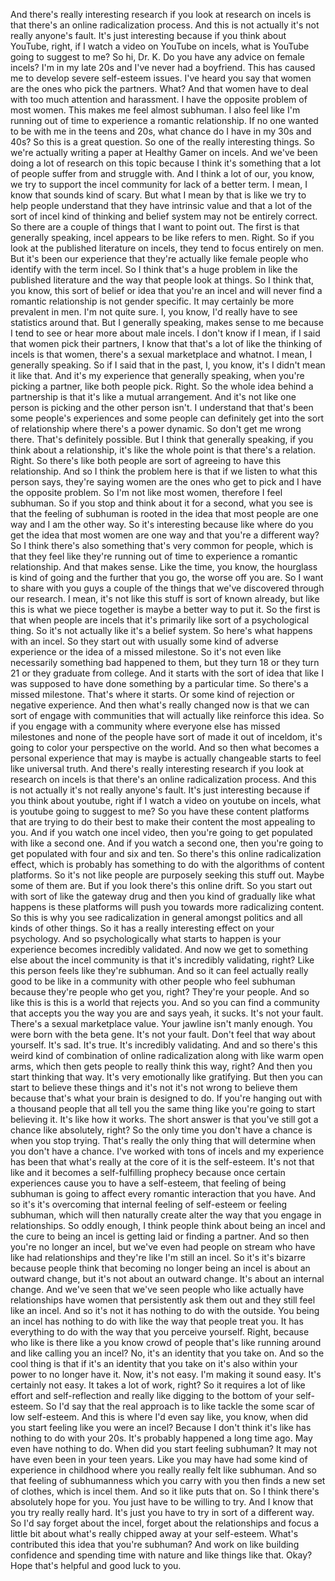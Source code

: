  And there's really interesting research if you look at research on incels is that there's an online radicalization process. And this is not actually it's not really anyone's fault. It's just interesting because if you think about YouTube, right, if I watch a video on YouTube on incels, what is YouTube going to suggest to me? So hi, Dr. K. Do you have any advice on female incels? I'm in my late 20s and I've never had a boyfriend. This has caused me to develop severe self-esteem issues. I've heard you say that women are the ones who pick the partners. What? And that women have to deal with too much attention and harassment. I have the opposite problem of most women. This makes me feel almost subhuman. I also feel like I'm running out of time to experience a romantic relationship. If no one wanted to be with me in the teens and 20s, what chance do I have in my 30s and 40s? So this is a great question. So one of the really interesting things. So we're actually writing a paper at Healthy Gamer on incels. And we've been doing a lot of research on this topic because I think it's something that a lot of people suffer from and struggle with. And I think a lot of our, you know, we try to support the incel community for lack of a better term. I mean, I know that sounds kind of scary. But what I mean by that is like we try to help people understand that they have intrinsic value and that a lot of the sort of incel kind of thinking and belief system may not be entirely correct. So there are a couple of things that I want to point out. The first is that generally speaking, incel appears to be like refers to men. Right. So if you look at the published literature on incels, they tend to focus entirely on men. But it's been our experience that they're actually like female people who identify with the term incel. So I think that's a huge problem in like the published literature and the way that people look at things. So I think that, you know, this sort of belief or idea that you're an incel and will never find a romantic relationship is not gender specific. It may certainly be more prevalent in men. I'm not quite sure. I, you know, I'd really have to see statistics around that. But I generally speaking, makes sense to me because I tend to see or hear more about male incels. I don't know if I mean, if I said that women pick their partners, I know that that's a lot of like the thinking of incels is that women, there's a sexual marketplace and whatnot. I mean, I generally speaking. So if I said that in the past, I, you know, it's I didn't mean it like that. And it's my experience that generally speaking, when you're picking a partner, like both people pick. Right. So the whole idea behind a partnership is that it's like a mutual arrangement. And it's not like one person is picking and the other person isn't. I understand that that's been some people's experiences and some people can definitely get into the sort of relationship where there's a power dynamic. So don't get me wrong there. That's definitely possible. But I think that generally speaking, if you think about a relationship, it's like the whole point is that there's a relation. Right. So there's like both people are sort of agreeing to have this relationship. And so I think the problem here is that if we listen to what this person says, they're saying women are the ones who get to pick and I have the opposite problem. So I'm not like most women, therefore I feel subhuman. So if you stop and think about it for a second, what you see is that the feeling of subhuman is rooted in the idea that most people are one way and I am the other way. So it's interesting because like where do you get the idea that most women are one way and that you're a different way? So I think there's also something that's very common for people, which is that they feel like they're running out of time to experience a romantic relationship. And that makes sense. Like the time, you know, the hourglass is kind of going and the further that you go, the worse off you are. So I want to share with you guys a couple of the things that we've discovered through our research. I mean, it's not like this stuff is sort of known already, but like this is what we piece together is maybe a better way to put it. So the first is that when people are incels that it's primarily like sort of a psychological thing. So it's not actually like it's a belief system. So here's what happens with an incel. So they start out with usually some kind of adverse experience or the idea of a missed milestone. So it's not even like necessarily something bad happened to them, but they turn 18 or they turn 21 or they graduate from college. And it starts with the sort of idea that like I was supposed to have done something by a particular time. So there's a missed milestone. That's where it starts. Or some kind of rejection or negative experience. And then what's really changed now is that we can sort of engage with communities that will actually like reinforce this idea. So if you engage with a community where everyone else has missed milestones and none of the people have sort of made it out of inceldom, it's going to color your perspective on the world. And so then what becomes a personal experience that may is maybe is actually changeable starts to feel like universal truth. And there's really interesting research if you look at research on incels is that there's an online radicalization process. And this is not actually it's not really anyone's fault. It's just interesting because if you think about youtube, right if I watch a video on youtube on incels, what is youtube going to suggest to me? So you have these content platforms that are trying to do their best to make their content the most appealing to you. And if you watch one incel video, then you're going to get populated with like a second one. And if you watch a second one, then you're going to get populated with four and six and ten. So there's this online radicalization effect, which is probably has something to do with the algorithms of content platforms. So it's not like people are purposely seeking this stuff out. Maybe some of them are. But if you look there's this online drift. So you start out with sort of like the gateway drug and then you kind of gradually like what happens is these platforms will push you towards more radicalizing content. So this is why you see radicalization in general amongst politics and all kinds of other things. So it has a really interesting effect on your psychology. And so psychologically what starts to happen is your experience becomes incredibly validated. And now we get to something else about the incel community is that it's incredibly validating, right? Like this person feels like they're subhuman. And so it can feel actually really good to be like in a community with other people who feel subhuman because they're people who get you, right? They're your people. And so like this is this is a world that rejects you. And so you can find a community that accepts you the way you are and says yeah, it sucks. It's not your fault. There's a sexual marketplace value. Your jawline isn't manly enough. You were born with the beta gene. It's not your fault. Don't feel that way about yourself. It's sad. It's true. It's incredibly validating. And and so there's this weird kind of combination of online radicalization along with like warm open arms, which then gets people to really think this way, right? And then you start thinking that way. It's very emotionally like gratifying. But then you can start to believe these things and it's not it's not wrong to believe them because that's what your brain is designed to do. If you're hanging out with a thousand people that all tell you the same thing like you're going to start believing it. It's like how it works. The short answer is that you've still got a chance like absolutely, right? So the only time you don't have a chance is when you stop trying. That's really the only thing that will determine when you don't have a chance. I've worked with tons of incels and my experience has been that what's really at the core of it is the self-esteem. It's not that like and it becomes a self-fulfilling prophecy because once certain experiences cause you to have a self-esteem, that feeling of being subhuman is going to affect every romantic interaction that you have. And so it's it's overcoming that internal feeling of self-esteem or feeling subhuman, which will then naturally create alter the way that you engage in relationships. So oddly enough, I think people think about being an incel and the cure to being an incel is getting laid or finding a partner. And so then you're no longer an incel, but we've even had people on stream who have like had relationships and they're like I'm still an incel. So it's it's bizarre because people think that becoming no longer being an incel is about an outward change, but it's not about an outward change. It's about an internal change. And we've seen that we've seen people who like actually have relationships have women that persistently ask them out and they still feel like an incel. And so it's not it has nothing to do with the outside. You being an incel has nothing to do with like the way that people treat you. It has everything to do with the way that you perceive yourself. Right, because who like is there like a you know crowd of people that's like running around and like calling you an incel? No, it's an identity that you take on. And so the cool thing is that if it's an identity that you take on it's also within your power to no longer have it. Now, it's not easy. I'm making it sound easy. It's certainly not easy. It takes a lot of work, right? So it requires a lot of like effort and self-reflection and really like digging to the bottom of your self-esteem. So I'd say that the real approach is to like tackle the some scar of low self-esteem. And this is where I'd even say like, you know, when did you start feeling like you were an incel? Because I don't think it's like has nothing to do with your 20s. It's probably happened a long time ago. May even have nothing to do. When did you start feeling subhuman? It may not have even been in your teen years. Like you may have had some kind of experience in childhood where you really really felt like subhuman. And so that feeling of subhumanness which you carry with you then finds a new set of clothes, which is incel them. And so it like puts that on. So I think there's absolutely hope for you. You just have to be willing to try. And I know that you try really really hard. It's just you have to try in sort of a different way. So I'd say forget about the incel, forget about the relationships and focus a little bit about what's really chipped away at your self-esteem. What's contributed this idea that you're subhuman? And work on like building confidence and spending time with nature and like things like that. Okay? Hope that's helpful and good luck to you.